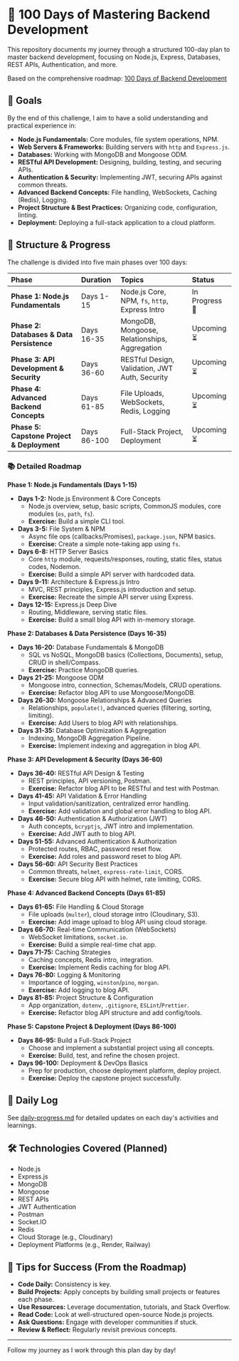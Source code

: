 # 🚀 100 Days of Mastering Backend Development

This repository documents my journey through a structured 100-day plan to master backend development, focusing on Node.js, Express, Databases, REST APIs, Authentication, and more.

Based on the comprehensive roadmap: [100 Days of Backend Development](100%20Days%20of%20Backend%20Development.docx)

## 🎯 Goals

By the end of this challenge, I aim to have a solid understanding and practical experience in:

*   **Node.js Fundamentals:** Core modules, file system operations, NPM.
*   **Web Servers & Frameworks:** Building servers with `http` and `Express.js`.
*   **Databases:** Working with MongoDB and Mongoose ODM.
*   **RESTful API Development:** Designing, building, testing, and securing APIs.
*   **Authentication & Security:** Implementing JWT, securing APIs against common threats.
*   **Advanced Backend Concepts:** File handling, WebSockets, Caching (Redis), Logging.
*   **Project Structure & Best Practices:** Organizing code, configuration, linting.
*   **Deployment:** Deploying a full-stack application to a cloud platform.

## 📅 Structure & Progress

The challenge is divided into five main phases over 100 days:

| Phase | Duration | Topics | Status |
| :--- | :--- | :--- | :--- |
| **Phase 1: Node.js Fundamentals** | Days 1-15 | Node.js Core, NPM, `fs`, `http`, Express Intro | In Progress 🚧 |
| **Phase 2: Databases & Data Persistence** | Days 16-35 | MongoDB, Mongoose, Relationships, Aggregation | Upcoming ⏳ |
| **Phase 3: API Development & Security** | Days 36-60 | RESTful Design, Validation, JWT Auth, Security | Upcoming ⏳ |
| **Phase 4: Advanced Backend Concepts** | Days 61-85 | File Uploads, WebSockets, Redis, Logging | Upcoming ⏳ |
| **Phase 5: Capstone Project & Deployment** | Days 86-100 | Full-Stack Project, Deployment | Upcoming ⏳ |

### 📚 Detailed Roadmap


**Phase 1: Node.js Fundamentals (Days 1-15)**

*   **Days 1-2:** Node.js Environment & Core Concepts
    *   Node.js overview, setup, basic scripts, CommonJS modules, core modules (`os`, `path`, `fs`).
    *   **Exercise:** Build a simple CLI tool.
*   **Days 3-5:** File System & NPM
    *   Async file ops (callbacks/Promises), `package.json`, NPM basics.
    *   **Exercise:** Create a simple note-taking app using `fs`.
*   **Days 6-8:** HTTP Server Basics
    *   Core `http` module, requests/responses, routing, static files, status codes, Nodemon.
    *   **Exercise:** Build a simple API server with hardcoded data.
*   **Days 9-11:** Architecture & Express.js Intro
    *   MVC, REST principles, Express.js introduction and setup.
    *   **Exercise:** Recreate the simple API server using Express.
*   **Days 12-15:** Express.js Deep Dive
    *   Routing, Middleware, serving static files.
    *   **Exercise:** Build a small blog API with in-memory storage.

**Phase 2: Databases & Data Persistence (Days 16-35)**

*   **Days 16-20:** Database Fundamentals & MongoDB
    *   SQL vs NoSQL, MongoDB basics (Collections, Documents), setup, CRUD in shell/Compass.
    *   **Exercise:** Practice MongoDB queries.
*   **Days 21-25:** Mongoose ODM
    *   Mongoose intro, connection, Schemas/Models, CRUD operations.
    *   **Exercise:** Refactor blog API to use Mongoose/MongoDB.
*   **Days 26-30:** Mongoose Relationships & Advanced Queries
    *   Relationships, `populate()`, advanced queries (filtering, sorting, limiting).
    *   **Exercise:** Add Users to blog API with relationships.
*   **Days 31-35:** Database Optimization & Aggregation
    *   Indexing, MongoDB Aggregation Pipeline.
    *   **Exercise:** Implement indexing and aggregation in blog API.

**Phase 3: API Development & Security (Days 36-60)**

*   **Days 36-40:** RESTful API Design & Testing
    *   REST principles, API versioning, Postman.
    *   **Exercise:** Refactor blog API to be RESTful and test with Postman.
*   **Days 41-45:** API Validation & Error Handling
    *   Input validation/sanitization, centralized error handling.
    *   **Exercise:** Add validation and global error handling to blog API.
*   **Days 46-50:** Authentication & Authorization (JWT)
    *   Auth concepts, `bcryptjs`, JWT intro and implementation.
    *   **Exercise:** Add JWT auth to blog API.
*   **Days 51-55:** Advanced Authentication & Authorization
    *   Protected routes, RBAC, password reset flow.
    *   **Exercise:** Add roles and password reset to blog API.
*   **Days 56-60:** API Security Best Practices
    *   Common threats, `helmet`, `express-rate-limit`, CORS.
    *   **Exercise:** Secure blog API with helmet, rate limiting, CORS.

**Phase 4: Advanced Backend Concepts (Days 61-85)**

*   **Days 61-65:** File Handling & Cloud Storage
    *   File uploads (`multer`), cloud storage intro (Cloudinary, S3).
    *   **Exercise:** Add image upload to blog API using cloud storage.
*   **Days 66-70:** Real-time Communication (WebSockets)
    *   WebSocket limitations, `socket.io`.
    *   **Exercise:** Build a simple real-time chat app.
*   **Days 71-75:** Caching Strategies
    *   Caching concepts, Redis intro, integration.
    *   **Exercise:** Implement Redis caching for blog API.
*   **Days 76-80:** Logging & Monitoring
    *   Importance of logging, `winston`/`pino`, `morgan`.
    *   **Exercise:** Add logging to blog API.
*   **Days 81-85:** Project Structure & Configuration
    *   App organization, `dotenv`, `.gitignore`, `ESLint`/`Prettier`.
    *   **Exercise:** Refactor blog API structure and add config/tools.

**Phase 5: Capstone Project & Deployment (Days 86-100)**

*   **Days 86-95:** Build a Full-Stack Project
    *   Choose and implement a substantial project using all concepts.
    *   **Exercise:** Build, test, and refine the chosen project.
*   **Days 96-100:** Deployment & DevOps Basics
    *   Prep for production, choose deployment platform, deploy project.
    *   **Exercise:** Deploy the capstone project successfully.

## 📖 Daily Log

See [daily-progress.md](daily-progress.md) for detailed updates on each day's activities and learnings.

## 🛠️ Technologies Covered (Planned)

*   Node.js
*   Express.js
*   MongoDB
*   Mongoose
*   REST APIs
*   JWT Authentication
*   Postman
*   Socket.IO
*   Redis
*   Cloud Storage (e.g., Cloudinary)
*   Deployment Platforms (e.g., Render, Railway)

## 🙌 Tips for Success (From the Roadmap)

*   **Code Daily:** Consistency is key.
*   **Build Projects:** Apply concepts by building small projects or features each phase.
*   **Use Resources:** Leverage documentation, tutorials, and Stack Overflow.
*   **Read Code:** Look at well-structured open-source Node.js projects.
*   **Ask Questions:** Engage with developer communities if stuck.
*   **Review & Reflect:** Regularly revisit previous concepts.

---

Follow my journey as I work through this plan day by day!
